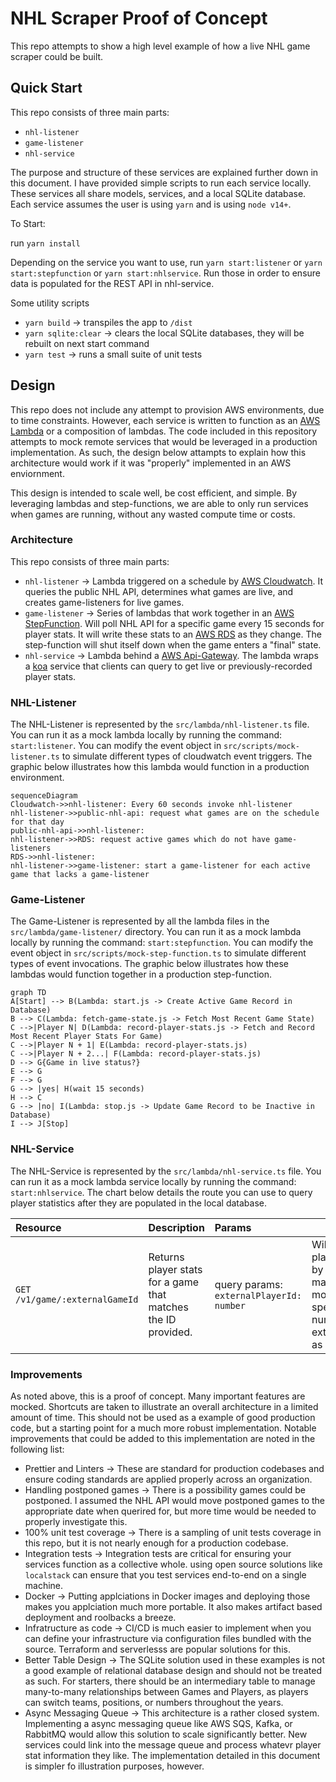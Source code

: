 # NHL Scraper Proof of Concept

This repo attempts to show a high level example of how a live NHL game scraper could be built.

## Quick Start

This repo consists of three main parts:
 -  `nhl-listener`
 -  `game-listener`
 -  `nhl-service`

The purpose and structure of these services are explained further down in this document. I have provided simple scripts to run each service locally. These services all share models, services, and a local SQLite database. Each service assumes the user is using `yarn` and is using `node v14+`.

To Start:

run `yarn install`

Depending on the service you want to use, run `yarn start:listener` or `yarn start:stepfunction` or `yarn start:nhlservice`. Run those in order to ensure data is populated for the REST API in nhl-service.

Some utility scripts
- `yarn build` -> transpiles the app to `/dist`
- `yarn sqlite:clear` -> clears the local SQLite databases, they will be rebuilt on next start command
- `yarn test` -> runs a small suite of unit tests

## Design

This repo does not include any attempt to provision AWS environments, due to time constraints. However, each service is written to function as an [AWS Lambda](https://aws.amazon.com/lambda/) or a composition of lambdas. The code included in this repository attempts to mock remote services that would be leveraged in a production implementation. As such, the design below attampts to explain how this architecture would work if it was "properly" implemented in an AWS enviornment.

This design is intended to scale well, be cost efficient, and simple. By leveraging lambdas and step-functions, we are able to only run services when games are running, without any wasted compute time or costs.

### Architecture

This repo consists of three main parts:
 -  `nhl-listener` -> Lambda triggered on a schedule by [AWS Cloudwatch](https://aws.amazon.com/cloudwatch/). It queries the public NHL API, determines what games are live, and creates game-listeners for live games.
 -  `game-listener` -> Series of lambdas that work together in an [AWS StepFunction](https://aws.amazon.com/step-functions/). Will poll NHL API for a specific game every 15 seconds for player stats. It will write these stats to an [AWS RDS](https://aws.amazon.com/rds/) as they change. The step-function will shut itself down when the game enters a "final" state.
 -  `nhl-service` -> Lambda behind a [AWS Api-Gateway](https://aws.amazon.com/api-gateway/). The lambda wraps a [koa](https://koajs.com/) service that clients can query to get live or previously-recorded player stats.

### NHL-Listener

The NHL-Listener is represented by the `src/lambda/nhl-listener.ts` file. You can run it as a mock lambda locally by running the command: `start:listener`. You can modify the event object in `src/scripts/mock-listener.ts` to simulate different types of cloudwatch event triggers. The graphic below illustrates how this lambda would function in a production environment.

```mermaid
sequenceDiagram
Cloudwatch->>nhl-listener: Every 60 seconds invoke nhl-listener
nhl-listener->>public-nhl-api: request what games are on the schedule for that day
public-nhl-api->>nhl-listener: 
nhl-listener->>RDS: request active games which do not have game-listeners
RDS->>nhl-listener: 
nhl-listener->>game-listener: start a game-listener for each active game that lacks a game-listener
```

### Game-Listener

The Game-Listener is represented by all the lambda files in the `src/lambda/game-listener/` directory. You can run it as a mock lambda locally by running the command: `start:stepfunction`. You can modify the event object in `src/scripts/mock-step-function.ts` to simulate different types of event invocations. The graphic below illustrates how these lambdas would function together in a production step-function.

```mermaid
graph TD
A[Start] --> B(Lambda: start.js -> Create Active Game Record in Database)
B --> C(Lambda: fetch-game-state.js -> Fetch Most Recent Game State)
C -->|Player N| D(Lambda: record-player-stats.js -> Fetch and Record Most Recent Player Stats For Game)
C -->|Player N + 1| E(Lambda: record-player-stats.js)
C -->|Player N + 2...| F(Lambda: record-player-stats.js)
D --> G{Game in live status?}
E --> G
F --> G
G --> |yes| H(wait 15 seconds)
H --> C
G --> |no| I(Lambda: stop.js -> Update Game Record to be Inactive in Database)
I --> J[Stop]
```

### NHL-Service

The NHL-Service is represented by the `src/lambda/nhl-service.ts` file. You can run it as a mock lambda service locally by running the command: `start:nhlservice`. The chart below details the route you can use to query player statistics after they are populated in the local database.

| Resource                                                | Description                                                        | Params                                        | Notes                                                                                                                                                                                                                                                                                                                  |
| :------------------------------------------------------ | :----------------------------------------------------------------- | :-------------------------------------------- | ---------------------------------------------------------------------------------------------------------------------------------------------------------------------------------------------------------------------------------------------------------------------------------------------------------------------- |
| `GET /v1/game/:externalGameId` | Returns player stats for a game that matches the ID provided. | query params: `externalPlayerId: number` | Will return all players in game by default. Can make the query more specific by speficifying any number of externalPlayerIds as query params. |

### Improvements

As noted above, this is a proof of concept. Many important features are mocked. Shortcuts are taken to illustrate an overall architecture in a limited amount of time. This should not be used as a example of good production code, but a starting point for a much more robust implementation. Notable improvements that could be added to this implementation are noted in the following list:
- Prettier and Linters -> These are standard for production codebases and ensure coding standards are applied properly across an organization.
- Handling postponed games -> There is a possibility games could be postponed. I assumed the NHL API would move postponed games to the appropriate date when querired for, but more time would be needed to properly investigate this.
- 100% unit test coverage -> There is a sampling of unit tests coverage in this repo, but it is not nearly enough for a production codebase.
- Integration tests -> Integration tests are critical for ensuring your services function as a collective whole. using open source solutions like `localstack` can ensure that you test services end-to-end on a single machine.
- Docker -> Putting applciations in Docker images and deploying those makes you applciation much more portable. It also makes artifact based deployment and roolbacks a breeze.
- Infratructure as code -> CI/CD is much easier to implement when you can define your infrastructure via configuration files bundled with the source. Terraform and serverlesss are popular solutions for this.
- Better Table Design -> The SQLite solution used in these examples is not a good example of relational database design and should not be treated as such. For starters, there should be an intermediary table to manage many-to-many relationships between Games and Players, as players can switch teams, positions, or numbers throughout the years.
- Async Messaging Queue -> This architecture is a rather closed system. Implementing a async messaging queue like AWS SQS, Kafka, or RabbitMQ would allow this solution to scale significantly better. New services could link into the message queue and process whatevr player stat information they like. The implementation detailed in this document is simpler fo illustration purposes, however.

